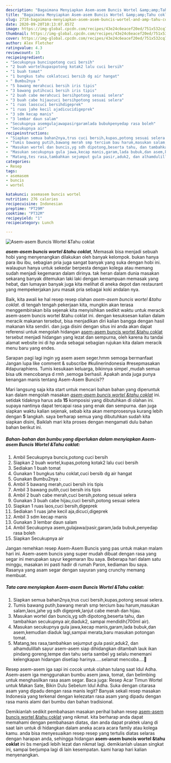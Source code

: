 ```yaml
---
description: "Bagaimana Menyiapkan Asem-asem Buncis Wortel &amp;amp;Tahu coklat yang mudah"
title: "Bagaimana Menyiapkan Asem-asem Buncis Wortel &amp;amp;Tahu coklat yang mudah"
slug: 2718-bagaimana-menyiapkan-asem-asem-buncis-wortel-and-amp-tahu-coklat-yang-mudah
date: 2020-09-20T10:13:07.857Z
image: https://img-global.cpcdn.com/recipes/43e24c6eacef20ed/751x532cq70/asem-asem-buncis-wortel-tahu-coklat-foto-resep-utama.jpg
thumbnail: https://img-global.cpcdn.com/recipes/43e24c6eacef20ed/751x532cq70/asem-asem-buncis-wortel-tahu-coklat-foto-resep-utama.jpg
cover: https://img-global.cpcdn.com/recipes/43e24c6eacef20ed/751x532cq70/asem-asem-buncis-wortel-tahu-coklat-foto-resep-utama.jpg
author: Alex Fletcher
ratingvalue: 4.3
reviewcount: 15
recipeingredient:
- "Secukupnya buncispotong cuci bersih"
- "2 buah wortelkupaspotong kotak2 lalu cuci bersih"
- "1 buah tomat"
- "1 bungkus tahu coklatcuci bersib dg air hangat"
- " Bumbu2nya "
- "5 bawang merahcuci bersih iris tipis"
- "3 bawang putihcuci bersih iris tipis"
- "2 buah cabe merahcuci bersihpotong sesuai selera"
- "3 buah cabe hijaucuci bersihpotong sesuai selera"
- "1 ruas laoscuci bersihdigeprek"
- "1 ruas jahe kecil ajadicucidigeprek"
- "3 sdm kecap manis"
- "3 lembar daun salam"
- "Secukupnya asemgulajawapasirgaramlada bubukpenyedap rasa boleh"
- "Secukupnya air"
recipeinstructions:
- "Siapkan semua bahan2nya,trus cuci bersih,kupas,potong sesuai selera."
- "Tumis bawang putih,bawang merah smp tercium bau harum,masukan salam,laos,jahe yg sdh digeprek,lanjut cabe merah dan hijau."
- "Masukan wortel dan buncis,yg sdh dipotong,beserta tahu, dan tambahkan secukupnya air,diaduk2, sampai mendidih(700ml air)."
- "Masukan secukupnya gula jawa,kecap manis,garam,lada bubuk,dan asem,kemudian diaduk lagi,sampai merata,baru masukan potongan tomat."
- "Matang,tes rasa,tambahkan sejumput gula pasir,aduk2, dan alhamdulillah sayur asem-asem siap dihidangkan ditambah lauk ikan pindang goreng,tempe dan tahu serta sambel yg selalu menemani kelengkapan hidangan disetiap harinya.....selamat mencoba....🙏"
categories:
- Resep
tags:
- asemasem
- buncis
- wortel

katakunci: asemasem buncis wortel 
nutrition: 276 calories
recipecuisine: Indonesian
preptime: "PT29M"
cooktime: "PT32M"
recipeyield: "1"
recipecategory: Lunch

---
```



![Asem-asem Buncis Wortel &amp;Tahu coklat](https://img-global.cpcdn.com/recipes/43e24c6eacef20ed/751x532cq70/asem-asem-buncis-wortel-tahu-coklat-foto-resep-utama.jpg)

<b><i>asem-asem buncis wortel &amp;tahu coklat</i></b>, Memasak bisa menjadi sebuah hobi yang menyenangkan dilakukan oleh banyak kelompok. bukan hanya para ibu ibu, sebagian pria juga sangat banyak yang suka dengan hobi ini. walaupun hanya untuk sekedar berpesta dengan kolega atau memang sudah menjadi kegemaran dalam dirinya. tak heran dalam dunia masakan sekarang banyak ditemukan laki laki dengan kemampuan memasak yang hebat, dan lumayan banyak juga kita melihat di aneka depot dan restaurant yang mempekerjakan juru masak pria sebagai koki andalan nya.

Baik, kita awali ke hal resep resep olahan <i>asem-asem buncis wortel &amp;tahu coklat</i>. di tengah tengah pekerjaan kita, mungkin akan terasa menggembirakan bila sejenak kita menyisihkan sedikit waktu untuk meracik asem-asem buncis wortel &amp;tahu coklat ini. dengan kesuksesan kalian dalam meracik makanan tersebut, bisa menjadikan diri kalian bangga dengan hasil makanan kita sendiri. dan juga disini dengan situs ini anda akan dapat referensi untuk mengolah hidangan <u>asem-asem buncis wortel &amp;tahu coklat</u> tersebut menjadi hidangan yang lezat dan sempurna, oleh karena itu tandai alamat website ini di hp anda sebagai sebagian rujukan kita dalam meracik menu baru yang endes.

Sarapan pagi lagi ingin yg asem asem seger.hmm semoga bermanfaat Jangan lupa like comment &amp; subscribe #kulinerindonesia #resepmasakan #dapuraphiens. Tumis kesukaan keluarga, bikinnya simpel ,mudah semua bisa utk mencobanya d rmh ,semoga berhasil. Apakah anda juga punya kenangan manis tentang Asem-Asem Buncis??


Mari langsung saja kita start untuk mencari bahan bahan yang diperuntuk kan dalam mengolah masakan <u><i>asem-asem buncis wortel &amp;tahu coklat</i></u> ini. setidak tidaknya harus ada <b>15</b> komposisi yang dibutuhkan di olahan ini. supaya nantinya dapat tercapai rasa yang enak dan sempurna. dan juga siapkan waktu kalian sejenak, sebab kita akan memprosesnya kurang lebih dengan <b>5</b> langkah. saya berharap semua yang dibutuhkan sudah kita siapkan disini, Baiklah mari kita proses dengan mengamati dulu bahan bahan berikut ini.

<!--inarticleads1-->

##### Bahan-bahan dan bumbu yang diperlukan dalam menyiapkan Asem-asem Buncis Wortel &amp;Tahu coklat:

1. Ambil Secukupnya buncis,potong cuci bersih
1. Siapkan 2 buah wortel,kupas,potong kotak2 lalu cuci bersih
1. Sediakan 1 buah tomat
1. Gunakan 1 bungkus tahu coklat,cuci bersib dg air hangat
1. Gunakan  Bumbu2nya :
1. Ambil 5 bawang merah,cuci bersih iris tipis
1. Ambil 3 bawang putih,cuci bersih iris tipis
1. Ambil 2 buah cabe merah,cuci bersih,potong sesuai selera
1. Gunakan 3 buah cabe hijau,cuci bersih,potong sesuai selera
1. Siapkan 1 ruas laos,cuci bersih,digeprek
1. Sediakan 1 ruas jahe kecil aja,dicuci,digeprek
1. Ambil 3 sdm kecap manis
1. Gunakan 3 lembar daun salam
1. Ambil Secukupnya asem,gulajawa/pasir,garam,lada bubuk,penyedap rasa boleh
1. Siapkan Secukupnya air


Jangan remehkan resep Asem-Asem Buncis yang pas untuk makan malam hari ini. Asem-asem buncis yang super mudah dibuat dengan rasa yang segar ini merupakan sayur kegemaran Ibu saya. Beberapa hari dalam satu minggu, masakan ini pasti hadir di rumah Paron, kediaman Ibu saya. Rasanya yang asam segar dengan sayuran yang crunchy memang membuat. 

<!--inarticleads2-->

##### Tata cara menyiapkan Asem-asem Buncis Wortel &amp;Tahu coklat:

1. Siapkan semua bahan2nya,trus cuci bersih,kupas,potong sesuai selera.
1. Tumis bawang putih,bawang merah smp tercium bau harum,masukan salam,laos,jahe yg sdh digeprek,lanjut cabe merah dan hijau.
1. Masukan wortel dan buncis,yg sdh dipotong,beserta tahu, dan tambahkan secukupnya air,diaduk2, sampai mendidih(700ml air).
1. Masukan secukupnya gula jawa,kecap manis,garam,lada bubuk,dan asem,kemudian diaduk lagi,sampai merata,baru masukan potongan tomat.
1. Matang,tes rasa,tambahkan sejumput gula pasir,aduk2, dan alhamdulillah sayur asem-asem siap dihidangkan ditambah lauk ikan pindang goreng,tempe dan tahu serta sambel yg selalu menemani kelengkapan hidangan disetiap harinya.....selamat mencoba....🙏


Resep asem-asem iga sapi ini cocok untuk olahan tulang saat Idul Adha. Asem-asem iga menggunakan bumbu asem jawa, tomat, dan belimbing untuk menghasilkan rasa asam segar. Baca juga: Resep Acar Timun Wortel untuk Makan Sate, Bikin Dulu Sebelum Idul Adha. Suka dengan citarasa asam yang dipadu dengan rasa manis legit? Banyak sekali resep masakan Indonesia yang terkenal dengan kelezatan rasa asam yang dipadu dengan rasa manis alami dari bumbu dan bahan tradisional. 

Demikianlah sedikit pembahasan masakan perihal bahan resep <u>asem-asem buncis wortel &amp;tahu coklat</u> yang nikmat. kita berharap anda dapat memahami dengan pembahasan diatas, dan anda dapat praktek ulang di saat lain untuk di hidangkan dalam aneka acara acara family atau kolega kamu. anda bisa menyesuaikan resep resep yang tertulis diatas selaras dengan harapan anda, sehingga hidangan <b>asem-asem buncis wortel &amp;tahu coklat</b> ini bs menjadi lebih lezat dan nikmat lagi. demikianlah ulasan singkat ini, sampai berjumpa lagi di lain kesempatan. kami harap hari kalian menyenangkan.
